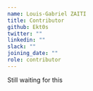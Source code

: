```yaml
---
name: Louis-Gabriel ZAITI
title: Contributor
github: Ekt0s
twitter: ""
linkedin: ""
slack: ""
joining_date: ""
role: contributor
---
```


Still waiting for this
